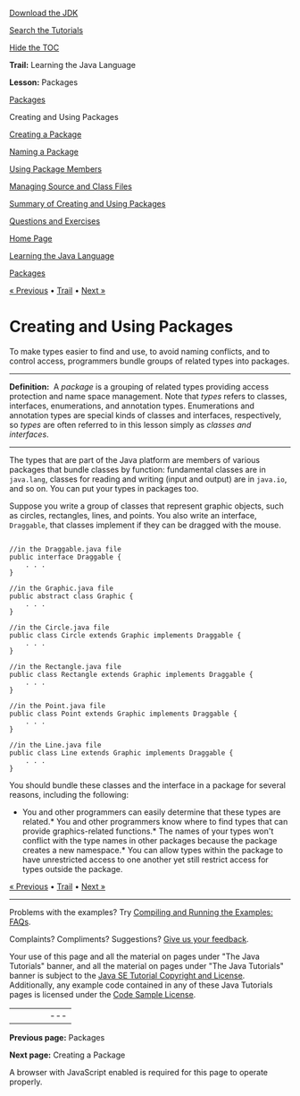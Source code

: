 [Download
the JDK](http://java.sun.com/javase/6/download.jsp)
  
[Search the
Tutorials](../../search.html)
  
[Hide the TOC](javascript:toggleLeft())

**Trail:** Learning the Java Language
  
**Lesson:** Packages

[Packages](index.html)

Creating and Using Packages

[Creating a Package](createpkgs.html)

[Naming a Package](namingpkgs.html)

[Using Package Members](usepkgs.html)

[Managing Source and Class Files](managingfiles.html)

[Summary of Creating and Using Packages](summary-package.html)

[Questions and Exercises](QandE/packages-questions.html)

[Home Page](../../index.html)
>
[Learning the Java Language](../index.html)
>
[Packages](index.html)

[« Previous](index.html) • [Trail](../TOC.html) • [Next »](createpkgs.html)

# Creating and Using Packages

To make types easier to
find and use, to avoid naming conflicts, and to control access,
programmers bundle groups of related types into packages.

---

**Definition:** 
A *package* is a grouping of related types
providing access protection and name space management.
Note that *types* refers to classes, interfaces, enumerations,
and annotation types. Enumerations and annotation types are special
kinds of classes and interfaces, respectively, so *types*
are often referred to in this
lesson
simply as *classes and interfaces*.

---

The types that are part of the Java platform
are members of various packages that bundle classes by function:
fundamental classes are in `java.lang`, classes for
reading and writing (input and output) are in `java.io`,
and so on. You can put your types in packages too.

Suppose you write a group of classes
that represent graphic objects, such as circles,
rectangles, lines, and points. You also write an interface,
`Draggable`,
that classes implement if they can be dragged with the mouse.

```

//in the Draggable.java file
public interface Draggable {
    . . .
}

//in the Graphic.java file
public abstract class Graphic {
    . . .
}

//in the Circle.java file
public class Circle extends Graphic implements Draggable {
    . . .
}

//in the Rectangle.java file
public class Rectangle extends Graphic implements Draggable {
    . . .
}

//in the Point.java file
public class Point extends Graphic implements Draggable {
    . . .
}

//in the Line.java file
public class Line extends Graphic implements Draggable {
    . . .
}

```

You should bundle these classes and the interface in a package
for several reasons, including the following:

* You and other programmers can easily determine that these
  types are related.* You and other programmers know where to find types
    that can provide graphics-related functions.* The names of your types won't conflict with the type names
      in other packages because the package creates a new namespace.* You can allow types within the package to have unrestricted
        access to one another yet still restrict access for types outside
        the package.

[« Previous](index.html)
•
[Trail](../TOC.html)
•
[Next »](createpkgs.html)

---

Problems with the examples? Try [Compiling and Running
the Examples: FAQs](../../information/run-examples.html).
  
Complaints? Compliments? Suggestions? [Give
us your feedback](http://download.oracle.com/javase/feedback.html).

Your use of this page and all the material on pages under "The Java Tutorials" banner,
and all the material on pages under "The Java Tutorials" banner is subject to the [Java SE Tutorial Copyright
and License](../../information/license.html).
Additionally, any example code contained in any of these Java
Tutorials pages is licensed under the
[Code
Sample License](http://developers.sun.com/license/berkeley_license.html).

|  |  |  |  |  |
| --- | --- | --- | --- | --- |
| |  |  | | --- | --- | | duke image | Oracle logo | | [About Oracle](http://www.oracle.com/us/corporate/index.html) | [Oracle Technology Network](http://www.oracle.com/technology/index.html) | [Terms of Service](https://www.samplecode.oracle.com/servlets/CompulsoryClickThrough?type=TermsOfService) | Copyright © 1995, 2011 Oracle and/or its affiliates. All rights reserved. |

**Previous page:** Packages
  
**Next page:** Creating a Package




A browser with JavaScript enabled is required for this page to operate properly.